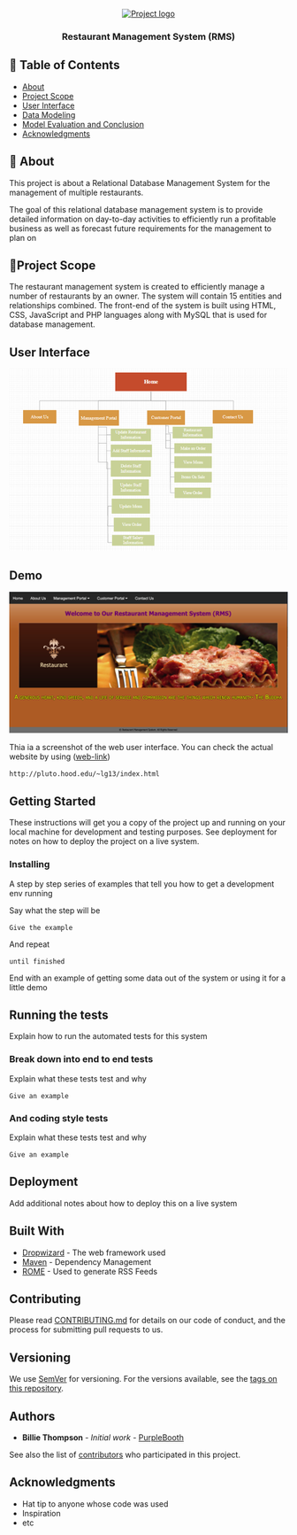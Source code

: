 <p align="center">
  <a href="" rel="noopener">
 <img width=200px height=200px src="https://i.imgur.com/6wj0hh6.jpg" alt="Project logo"></a>
</p>

<h3 align="center">Restaurant Management System (RMS)</h3>

<div align="center">

</div>


## 📝 Table of Contents
- [About](#about)
- [Project Scope](#project-scope)
- [User Interface](#user-interface)
- [Data Modeling](#data-modeling)
- [Model Evaluation and Conclusion](#model-evaluation-and-conclusion)
- [Acknowledgments](#acknowledgement)

## 🧐 About <a name = "about"></a>
This project is about a Relational Database Management System for the management of multiple restaurants.

The goal of this relational database management system is to provide detailed information on day-to-day activities to efficiently run a profitable business as well as forecast future requirements for the management to plan on

## 🎈Project Scope <a name = "project-scope"></a>

The restaurant management system is created to efficiently manage a number of restaurants by an owner. The system will contain 15 entities and relationships combined. The front-end of the system is built using HTML, CSS, JavaScript and PHP languages along with MySQL that is used for database management.

## User Interface <a name = "user-interface"></a>


![alt text](https://github.com/cghimire/Restaurant-Management-System-Project/blob/master/UI.png "UI")

## Demo

![alt text](https://github.com/cghimire/Restaurant-Management-System-Project/blob/master/Screen%20Shot%20RMS.png "screenshot")

Thia ia a screenshot of the web user interface. You can check the actual website by using ([web-link](http://pluto.hood.edu/~lg13/index.html))
```
http://pluto.hood.edu/~lg13/index.html
```

## Getting Started

These instructions will get you a copy of the project up and running on your local machine for development and testing purposes. See deployment for notes on how to deploy the project on a live system.

### Installing

A step by step series of examples that tell you how to get a development env running

Say what the step will be

```
Give the example
```

And repeat

```
until finished
```

End with an example of getting some data out of the system or using it for a little demo

## Running the tests

Explain how to run the automated tests for this system

### Break down into end to end tests

Explain what these tests test and why

```
Give an example
```

### And coding style tests

Explain what these tests test and why

```
Give an example
```

## Deployment

Add additional notes about how to deploy this on a live system

## Built With

* [Dropwizard](http://www.dropwizard.io/1.0.2/docs/) - The web framework used
* [Maven](https://maven.apache.org/) - Dependency Management
* [ROME](https://rometools.github.io/rome/) - Used to generate RSS Feeds

## Contributing

Please read [CONTRIBUTING.md](https://gist.github.com/PurpleBooth/b24679402957c63ec426) for details on our code of conduct, and the process for submitting pull requests to us.

## Versioning

We use [SemVer](http://semver.org/) for versioning. For the versions available, see the [tags on this repository](https://github.com/your/project/tags). 

## Authors

* **Billie Thompson** - *Initial work* - [PurpleBooth](https://github.com/PurpleBooth)

See also the list of [contributors](https://github.com/your/project/contributors) who participated in this project.


## Acknowledgments

* Hat tip to anyone whose code was used
* Inspiration
* etc
